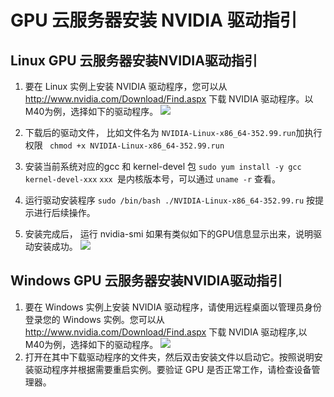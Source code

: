 # GPU 云服务器安装 NVIDIA 驱动指引

## Linux GPU 云服务器安装NVIDIA驱动指引
1. 要在 Linux 实例上安装 NVIDIA 驱动程序，您可以从 http://www.nvidia.com/Download/Find.aspx 下载 NVIDIA 驱动程序。以M40为例，选择如下的驱动程序。
![](http://imgcache.tcecqpoc.fsphere.cn/image/mc.qcloudimg.com/static/img/772ea4a736d7a9b00c77f15f08beb2eb/image.jpg)

2. 下载后的驱动文件， 比如文件名为 `NVIDIA-Linux-x86_64-352.99.run`加执行权限
 ` chmod +x NVIDIA-Linux-x86_64-352.99.run`

3. 安装当前系统对应的gcc 和 kernel-devel 包
  `sudo yum install -y gcc kernel-devel-xxx`
  `xxx `是内核版本号，可以通过 `uname -r` 查看。

4. 运行驱动安装程序 `sudo /bin/bash ./NVIDIA-Linux-x86_64-352.99.ru` 按提示进行后续操作。

5. 安装完成后， 运行 nvidia-smi 如果有类似如下的GPU信息显示出来，说明驱动安装成功。
![](http://imgcache.tcecqpoc.fsphere.cn/image/mc.qcloudimg.com/static/img/1c82b06999b15cc414a383d61961e528/image.jpg)


## Windows GPU 云服务器安装NVIDIA驱动指引
1. 要在 Windows 实例上安装 NVIDIA 驱动程序，请使用远程桌面以管理员身份登录您的 Windows 实例。您可以从 http://www.nvidia.com/Download/Find.aspx 下载 NVIDIA 驱动程序,以M40为例，选择如下的驱动程序。
![](http://imgcache.tcecqpoc.fsphere.cn/image/mc.qcloudimg.com/static/img/c3925ced580cc85a74b7e636b726fa17/image.jpg)
2. 打开在其中下载驱动程序的文件夹，然后双击安装文件以启动它。按照说明安装驱动程序并根据需要重启实例。要验证 GPU 是否正常工作，请检查设备管理器。






